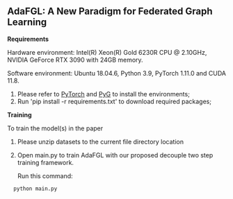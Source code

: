 ## AdaFGL: A New Paradigm for Federated Graph Learning

**Requirements**

Hardware environment: Intel(R) Xeon(R) Gold 6230R CPU @ 2.10GHz, NVIDIA GeForce RTX 3090 with 24GB memory.

Software environment: Ubuntu 18.04.6, Python 3.9, PyTorch 1.11.0 and CUDA 11.8.

1. Please refer to [PyTorch](https://pytorch.org/get-started/locally/) and [PyG](https://pytorch-geometric.readthedocs.io/en/latest/notes/installation.html) to install the environments;
2. Run 'pip install -r requirements.txt' to download required packages;

**Training**

To train the model(s) in the paper

1. Please unzip datasets to the current file directory location
2. Open main.py to train AdaFGL with our proposed decouple two step training framework.

    Run this command:

```python
  python main.py
```
